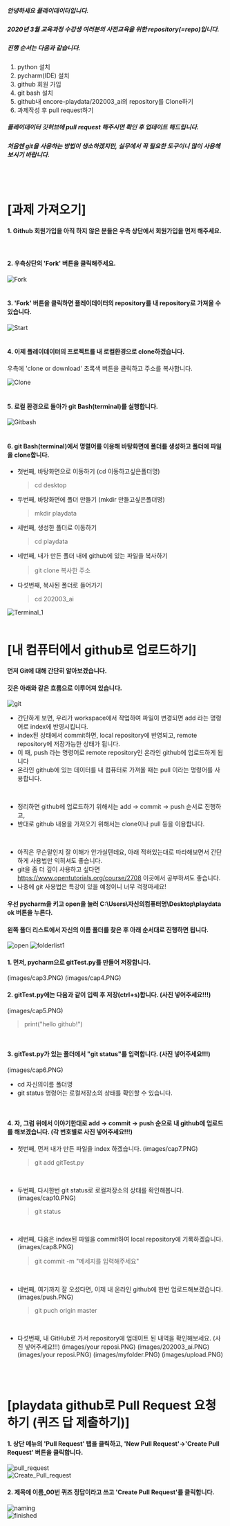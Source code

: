 ##### 안녕하세요 플레이데이터입니다. 
##### 2020년 3월 교육과정 수강생 여러분의 사전교육을 위한 repository(=repo)입니다.

##### 진행 순서는 다음과 같습니다.
1. python 설치
2. pycharm(IDE) 설치
3. github 회원 가입
4. git bash 설치
5. github내 encore-playdata/202003_ai의 repository를 Clone하기
6. 과제작성 후 pull request하기

##### 플레이데이터 깃허브에 pull request 해주시면 확인 후 업데이트 해드립니다.
##### 처음엔 git을 사용하는 방법이 생소하겠지만, 실무에서 꼭 필요한 도구이니 많이 사용해보시기 바랍니다.
<br/><br/>

# [과제 가져오기] 

#### 1. Github 회원가입을 아직 하지 않은 분들은 우측 상단에서 회원가입을 먼저 해주세요. 
<br/>

#### 2. 우측상단의 'Fork' 버튼을 클릭해주세요.
![Fork](images/fork.PNG)
<br/><br/>

#### 3. 'Fork' 버튼을 클릭하면 플레이데이터의 repository를 내 repository로 가져올 수 있습니다.
![Start](images/start.PNG)
<br/><br/>

#### 4. 이제 플레이데이터의 프로젝트를 내 로컬환경으로 clone하겠습니다.
우측에 'clone or download' 초록색 버튼을 클릭하고 주소를 복사합니다. 

![Clone](images/cloning.PNG)
<br/><br/>

#### 5. 로컬 환경으로 돌아가 git Bash(terminal)를 실행합니다. 
![Gitbash](images/gitbash.png)
<br/><br/>

#### 6. git Bash(terminal)에서 명렬어를 이용해 바탕화면에 폴더를 생성하고 폴더에 파일을 clone합니다.

- 첫번째, 바탕화면으로 이동하기 (cd 이동하고싶은폴더명)
     <blockquote> cd desktop </blockquote>

- 두번째, 바탕화면에 폴더 만들기 (mkdir 만들고싶은폴더명)
     <blockquote> mkdir playdata </blockquote>

- 세번째, 생성한 폴더로 이동하기
     <blockquote> cd playdata </blockquote>

- 네번째, 내가 만든 폴더 내에 github에 있는 파일을 복사하기
     <blockquote> git clone 복사한 주소 </blockquote>

- 다섯번째, 복사된 폴더로 들어가기
     <blockquote> cd 202003_ai </blockquote>

![Terminal_1](images/terminal_01.png)
<br/><br/>


# [내 컴퓨터에서 github로 업로드하기]

#### 먼저 Git에 대해 간단히 알아보겠습니다.
#### 깃은 아래와 같은 흐름으로 이루어져 있습니다.
![git](images/git.png)

- 간단하게 보면, 우리가 workspace에서 작업하여 파일이 변경되면 add 라는 명령어로 index에 반영시킵니다.
- index된 상태에서 commit하면, local repository에 반영되고, remote repository에 저장가능한 상태가 됩니다.
- 이 때, push 라는 명령어로 remote repository인 온라인 github에 업로드하게 됩니다
- 온라인 github에 있는 데이터를 내 컴퓨터로 가져올 때는 pull 이라는 명령어를 사용합니다.

<br/>

- 정리하면 github에 업로드하기 위해서는 add -> commit -> push 순서로 진행하고,
- 반대로 github 내용을 가져오기 위해서는 clone이나 pull 등을 이용합니다.

<br/>

- 아직은 무슨말인지 잘 이해가 안가실텐데요, 아래 적혀있는대로 따라해보면서 간단하게 사용법만 익히셔도 좋습니다.
- git을 좀 더 깊이 사용하고 싶다면 https://www.opentutorials.org/course/2708 이곳에서 공부하셔도 좋습니다.
- 나중에 git 사용법은 특강이 있을 예정이니 너무 걱정마세요!

#### 우선 pycharm을 키고 open을 눌러 C:\Users\자신의컴퓨터명\Desktop\playdata ok 버튼을 누른다.
#### 왼쪽 폴더 리스트에서 자신의 이름 폴더를 찾은 후 아래 순서대로 진행하면 됩니다.
![open](images/cap1.PNG)
![folderlist1](images/cap2.PNG)
#### 1. 먼저, pycharm으로 gitTest.py를 만들어 저장합니다.
(images/cap3.PNG)
(images/cap4.PNG)
<br/>

#### 2. gitTest.py에는 다음과 같이 입력 후 저장(ctrl+s)합니다. (사진 넣어주세요!!!)
(images/cap5.PNG)
<blockquote> print("hello github!") </blockquote>
<br/>

#### 3. gitTest.py가 있는 폴더에서 "git status"를 입력합니다. (사진 넣어주세요!!!)
(images/cap6.PNG)
- cd 자신의이름 폴더명
- git status 명령어는 로컬저장소의 상태를 확인할 수 있습니다.
<br/>

#### 4. 자, 그럼 위에서 이야기한대로 add -> commit -> push 순으로 내 github에 업로드를 해보겠습니다. (각 번호별로 사진 넣어주세요!!!)

- 첫번째, 먼저 내가 만든 파일을 index 하겠습니다.
(images/cap7.PNG)
     <blockquote> git add gitTest.py </blockquote>
<br/>

- 두번째, 다시한번 git status로 로컬저장소의 상태를 확인해봅니다.
(images/cap10.PNG)
     <blockquote> git status </blockquote>
<br/>

- 세번째, 다음은 index된 파일을 commit하여 local repository에 기록하겠습니다.
(images/cap8.PNG)
     <blockquote> git commit -m "메세지를 입력해주세요" </blockquote>
<br/>

- 네번째, 여기까지 잘 오셨다면, 이제 내 온라인 github에 한번 업로드해보겠습니다.
(images/push.PNG)
     <blockquote> git puch origin master </blockquote>
<br/>

- 다섯번째, 내 GitHub로 가서 repository에 업데이트 된 내역을 확인해보세요. (사진 넣어주세요!!!)
(images/your reposi.PNG)
(images/202003_ai.PNG)
(images/your reposi.PNG)
(images/myfolder.PNG)
(images/upload.PNG)
<br/>
<br/>

# [playdata github로 Pull Request 요청하기 (퀴즈 답 제출하기)]

#### 1. 상단 메뉴의 'Pull Request' 탭을 클릭하고, 'New Pull Request'->'Create Pull Request' 버튼을 클릭합니다.
![pull_request](images/pull_request.png)
<br/> 
![Create_Pull_request](images/Create_Pull_request.png)
<br/> 

#### 2. 제목에 이름_00번 퀴즈 정답이라고 쓰고 'Create Pull Request'를 클릭합니다.
![naming](images/naming.png)
<br/>
![finished](images/finished.png)
